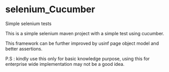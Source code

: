 # selenium_Cucumber
Simple selenium tests

This is a simple selenium maven project with a simple test using cucumber. 

This framework can be further improved by usinf page object model and better assertions. 

P.S : kindly use this only for basic knowledge purpose, using this for enterprise wide implementation may not be a good idea.



